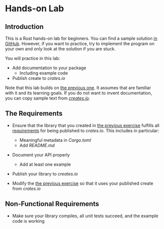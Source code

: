 # Hands-on Lab

## Introduction

This is a Rust hands-on lab for beginners. You can find a sample solution [in GitHub](https://github.com/rstropek/mth-calc). However, if you want to practice, try to implement the program on your own and only look at the solution if you are stuck.

You will practice in this lab:

* Add documentation to your package
  * Including example code
* Publish create to *crates.io*

Note that this lab builds on [the previous one](https://github.com/rstropek/CargoIntro/tree/master/samples/12-crates-git). It assumes that are familiar with it and its learning goals. If you do not want to invent documentation, you can copy sample text from [*creates.io*](https://crates.io/crates/mth_calc).

## The Requirements

* Ensure that the library that you created in [the previous exercise](https://github.com/rstropek/CargoIntro/tree/master/samples/12-crates-git) fulfills all [requirements](https://doc.rust-lang.org/cargo/reference/publishing.html#before-publishing-a-new-crate) for being published to *crates.io*. This includes in particular:
  * Meaningful metadata in *Cargo.toml*
  * Add *README.md*

* Document your API properly
  * Add at least one example

* Publish your library to *creates.io*

* Modify the [the previous exercise](https://github.com/rstropek/CargoIntro/tree/master/samples/12-crates-git) so that it uses your published create from *crates.io*

## Non-Functional Requirements

* Make sure your library compiles, all unit tests succeed, and the example code is working
